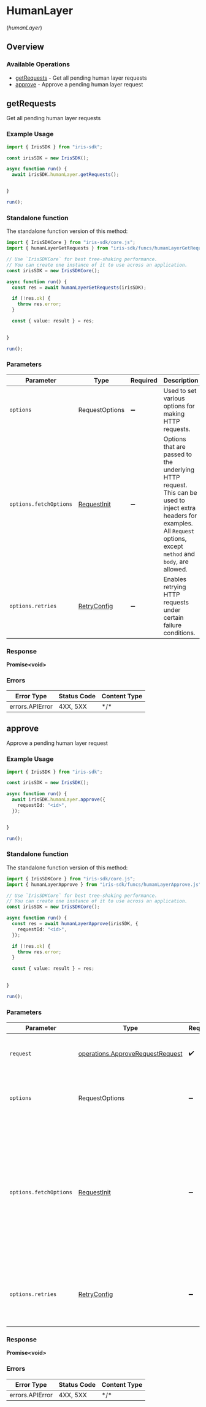# HumanLayer
(*humanLayer*)

## Overview

### Available Operations

* [getRequests](#getrequests) - Get all pending human layer requests
* [approve](#approve) - Approve a pending human layer request

## getRequests

Get all pending human layer requests

### Example Usage

```typescript
import { IrisSDK } from "iris-sdk";

const irisSDK = new IrisSDK();

async function run() {
  await irisSDK.humanLayer.getRequests();


}

run();
```

### Standalone function

The standalone function version of this method:

```typescript
import { IrisSDKCore } from "iris-sdk/core.js";
import { humanLayerGetRequests } from "iris-sdk/funcs/humanLayerGetRequests.js";

// Use `IrisSDKCore` for best tree-shaking performance.
// You can create one instance of it to use across an application.
const irisSDK = new IrisSDKCore();

async function run() {
  const res = await humanLayerGetRequests(irisSDK);

  if (!res.ok) {
    throw res.error;
  }

  const { value: result } = res;

  
}

run();
```

### Parameters

| Parameter                                                                                                                                                                      | Type                                                                                                                                                                           | Required                                                                                                                                                                       | Description                                                                                                                                                                    |
| ------------------------------------------------------------------------------------------------------------------------------------------------------------------------------ | ------------------------------------------------------------------------------------------------------------------------------------------------------------------------------ | ------------------------------------------------------------------------------------------------------------------------------------------------------------------------------ | ------------------------------------------------------------------------------------------------------------------------------------------------------------------------------ |
| `options`                                                                                                                                                                      | RequestOptions                                                                                                                                                                 | :heavy_minus_sign:                                                                                                                                                             | Used to set various options for making HTTP requests.                                                                                                                          |
| `options.fetchOptions`                                                                                                                                                         | [RequestInit](https://developer.mozilla.org/en-US/docs/Web/API/Request/Request#options)                                                                                        | :heavy_minus_sign:                                                                                                                                                             | Options that are passed to the underlying HTTP request. This can be used to inject extra headers for examples. All `Request` options, except `method` and `body`, are allowed. |
| `options.retries`                                                                                                                                                              | [RetryConfig](../../lib/utils/retryconfig.md)                                                                                                                                  | :heavy_minus_sign:                                                                                                                                                             | Enables retrying HTTP requests under certain failure conditions.                                                                                                               |

### Response

**Promise\<void\>**

### Errors

| Error Type      | Status Code     | Content Type    |
| --------------- | --------------- | --------------- |
| errors.APIError | 4XX, 5XX        | \*/\*           |

## approve

Approve a pending human layer request

### Example Usage

```typescript
import { IrisSDK } from "iris-sdk";

const irisSDK = new IrisSDK();

async function run() {
  await irisSDK.humanLayer.approve({
    requestId: "<id>",
  });


}

run();
```

### Standalone function

The standalone function version of this method:

```typescript
import { IrisSDKCore } from "iris-sdk/core.js";
import { humanLayerApprove } from "iris-sdk/funcs/humanLayerApprove.js";

// Use `IrisSDKCore` for best tree-shaking performance.
// You can create one instance of it to use across an application.
const irisSDK = new IrisSDKCore();

async function run() {
  const res = await humanLayerApprove(irisSDK, {
    requestId: "<id>",
  });

  if (!res.ok) {
    throw res.error;
  }

  const { value: result } = res;

  
}

run();
```

### Parameters

| Parameter                                                                                                                                                                      | Type                                                                                                                                                                           | Required                                                                                                                                                                       | Description                                                                                                                                                                    |
| ------------------------------------------------------------------------------------------------------------------------------------------------------------------------------ | ------------------------------------------------------------------------------------------------------------------------------------------------------------------------------ | ------------------------------------------------------------------------------------------------------------------------------------------------------------------------------ | ------------------------------------------------------------------------------------------------------------------------------------------------------------------------------ |
| `request`                                                                                                                                                                      | [operations.ApproveRequestRequest](../../models/operations/approverequestrequest.md)                                                                                           | :heavy_check_mark:                                                                                                                                                             | The request object to use for the request.                                                                                                                                     |
| `options`                                                                                                                                                                      | RequestOptions                                                                                                                                                                 | :heavy_minus_sign:                                                                                                                                                             | Used to set various options for making HTTP requests.                                                                                                                          |
| `options.fetchOptions`                                                                                                                                                         | [RequestInit](https://developer.mozilla.org/en-US/docs/Web/API/Request/Request#options)                                                                                        | :heavy_minus_sign:                                                                                                                                                             | Options that are passed to the underlying HTTP request. This can be used to inject extra headers for examples. All `Request` options, except `method` and `body`, are allowed. |
| `options.retries`                                                                                                                                                              | [RetryConfig](../../lib/utils/retryconfig.md)                                                                                                                                  | :heavy_minus_sign:                                                                                                                                                             | Enables retrying HTTP requests under certain failure conditions.                                                                                                               |

### Response

**Promise\<void\>**

### Errors

| Error Type      | Status Code     | Content Type    |
| --------------- | --------------- | --------------- |
| errors.APIError | 4XX, 5XX        | \*/\*           |
